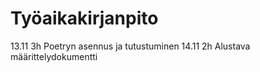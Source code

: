 # Työaikakirjanpito

13.11 3h  Poetryn asennus ja tutustuminen
14.11 2h  Alustava määrittelydokumentti      
